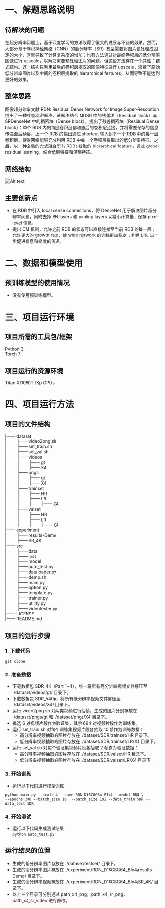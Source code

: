 # 一、解题思路说明

## 待解决的问题
在超分辨率问题上，基于深度学习的方法取得了很大的进展与不错的效果。然而，大部分基于卷积神经网络（CNN）的超分辨率（SR）模型需要将图片预处理成固定的大小，这就导致了计算复杂度的增加；也有方法通过对最终卷积层的低分辨率图像进行 upscale，以解决需要预处理图片的问题。但这些方法存在一个共性：链式结构。这一结构只利用最后的卷积层提取的图像特征进行 upscale，浪费了原始低分辨率图片以及中间的卷积层提取的 hierarchical features，从而导致不能达到更好的效果。

## 整体思路
图像超分辨率文献 RDN: Residual Dense Network for Image Super-Resolution 提出了一种残差稠密网络，该网络结合 MDSR 中的残差块（Residual block）与 SRDenseNet 中的稠密块（Dense block），提出了残差稠密块（Residual Dense block）：单个 RDB 内的每层卷积层都和随后的卷积层连接，并将需要保存的信息传递至后续层，上一个 RDB 的输出通过 shortcut 输入到下一个 RDB 中的每一层卷积层，使得网络能够充分利用 RDB 中每一个卷积层提取出的低分辨率特征，之后，以一种全局的方式融合所有 RDBs 提取的 hierarchical feature，通过 global residual learning，结合低层特征和深层特征。

## 网络结构
![Alt text](gobel.png)

## 主要创新点
* 在 RDB 中引入 local dense connections，将 DenseNet 用于解决图片超分辨率问题，同时去掉 BN layers 和 pooling layers 以减小计算量，保存 pixel-level 信息。
* 提出 CM 机制，允许之前 RDB 的状态可以直接连接至当前 RDB 的每一层；允许更大的 growth rate，使 wide network 的训练更加稳定；利用 LRL 进一步促进信息和梯度的传递。


# 二、数据和模型使用

## 预训练模型的使用情况
* 没有使用预训练模型。


# 三、项目运行环境

## 项目所需的工具包/框架
Python 3  
Torch 7

## 项目运行的资源环境
Titan X/1080Ti/Xp GPUs


# 四、项目运行方法

## 项目的文件结构
|—— dataset  
| &nbsp; &nbsp; &nbsp; &nbsp; |—— video2png.sh  
| &nbsp; &nbsp; &nbsp; &nbsp; |—— set_train.sh  
| &nbsp; &nbsp; &nbsp; &nbsp; |—— set_val.sh  
| &nbsp; &nbsp; &nbsp; &nbsp; |—— videos  
| &nbsp; &nbsp; &nbsp; &nbsp; | &nbsp; &nbsp; &nbsp; &nbsp; |—— gt  
| &nbsp; &nbsp; &nbsp; &nbsp; | &nbsp; &nbsp; &nbsp; &nbsp; |—— X4  
| &nbsp; &nbsp; &nbsp; &nbsp; |—— pngs  
| &nbsp; &nbsp; &nbsp; &nbsp; | &nbsp; &nbsp; &nbsp; &nbsp; |—— gt  
| &nbsp; &nbsp; &nbsp; &nbsp; | &nbsp; &nbsp; &nbsp; &nbsp; |—— X4  
| &nbsp; &nbsp; &nbsp; &nbsp; |—— trainset  
| &nbsp; &nbsp; &nbsp; &nbsp; | &nbsp; &nbsp; &nbsp; &nbsp; |—— HR  
| &nbsp; &nbsp; &nbsp; &nbsp; | &nbsp; &nbsp; &nbsp; &nbsp; |—— LR  
| &nbsp; &nbsp; &nbsp; &nbsp; | &nbsp; &nbsp; &nbsp; &nbsp; | &nbsp; &nbsp; &nbsp; &nbsp; |—— X4  
| &nbsp; &nbsp; &nbsp; &nbsp; |—— valset  
| &nbsp; &nbsp; &nbsp; &nbsp; | &nbsp; &nbsp; &nbsp; &nbsp; |—— HR  
| &nbsp; &nbsp; &nbsp; &nbsp; | &nbsp; &nbsp; &nbsp; &nbsp; |—— LR  
| &nbsp; &nbsp; &nbsp; &nbsp; | &nbsp; &nbsp; &nbsp; &nbsp; | &nbsp; &nbsp; &nbsp; &nbsp; |—— X4  
|—— experiment  
| &nbsp; &nbsp; &nbsp; &nbsp; |—— results-Demo  
| &nbsp; &nbsp; &nbsp; &nbsp; |—— SR_4K  
|—— src  
| &nbsp; &nbsp; &nbsp; &nbsp; |—— data    
| &nbsp; &nbsp; &nbsp; &nbsp; |—— loss   
| &nbsp; &nbsp; &nbsp; &nbsp; |—— model   
| &nbsp; &nbsp; &nbsp; &nbsp; |—— auto_test.py   
| &nbsp; &nbsp; &nbsp; &nbsp; |—— dataloader.py   
| &nbsp; &nbsp; &nbsp; &nbsp; |—— demo.sh   
| &nbsp; &nbsp; &nbsp; &nbsp; |—— main.py   
| &nbsp; &nbsp; &nbsp; &nbsp; |—— option.py   
| &nbsp; &nbsp; &nbsp; &nbsp; |—— template.py   
| &nbsp; &nbsp; &nbsp; &nbsp; |—— trainer.py   
| &nbsp; &nbsp; &nbsp; &nbsp; |—— utility.py   
| &nbsp; &nbsp; &nbsp; &nbsp; |—— videotester.py   
|—— LICENSE  
|—— README.md

## 项目的运行步骤

### 1. 下载代码
`git clone `

### 2. 准备数据
* 下载数据包 SDR_4K（Part 1~4），统一将所有高分辨率视频文件解压至 ./dataset/videos/gt/ 目录下。
* 下载数据包 SDR_540p，将所有低分辨率视频文件解压至 ./dataset/videos/X4/ 目录下。
* 运行 video2png.sh 对两类视频进行抽帧，生成的图片分别存放在 ./dataset/pngs/gt 和 ./dataset/pngs/X4 目录下。
* 挑选 6 对视频片段作为验证集，其余 694 对视频片段作为训练集。
* 运行 set_train.sh 对每个训练集视频片段各抽取 10 帧作为训练数据：
    * 高分辨率视频抽取的图片存放在 ./dataset/SDR/trainset/HR 目录下。
    * 低分辨率视频抽取的图片存放在 ./dataset/SDR/trainset/LR/X4 目录下。
* 运行 set_val.sh 对每个验证集视频片段各抽取 2 帧作为验证数据：
    * 高分辨率视频抽取的图片存放在 ./dataset/SDR/valset/HR 目录下。
    * 低分辨率视频抽取的图片存放在 ./dataset/SDR/valset/LR/X4 目录下。

### 3. 开始训练
* 运行以下代码进行模型训练  
```
python main.py --scale 4 --save RDN_D16C8G64_BIx4 --model RDN \
--epochs 300 --batch_size 16  --patch_size 192 --data_train SDR --data_test SDR
```

### 4. 开始测试
* 运行以下代码生成测试结果  
`python auto_test.py`

## 运行结果的位置
* 生成的低分辨率图片存放在 ./dataset/testset/ 目录下。
* 生成的高分辨率图片存放在 ./experiment/RDN_D16C8G64_BIx4/results-Demo/ 目录下。
* 生成的高分辨率视频存放在 ./experiment/RDN_D16C8G64_BIx4/SR_4K/ 目录下。
* 以上三个目录可分别通过 path_x4_png，path_x4_sr_png，path_x4_sr_video 进行修改。

